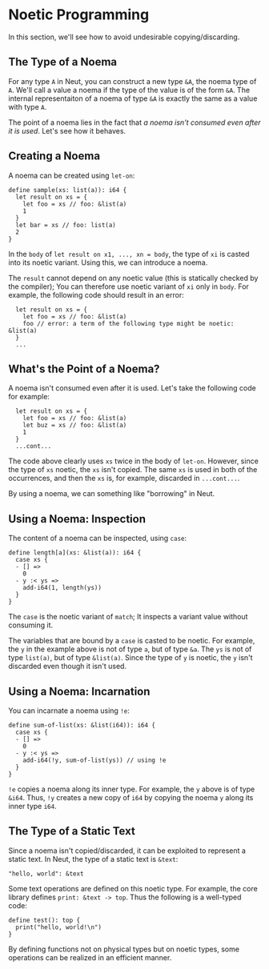 # Noetic Programming

In this section, we'll see how to avoid undesirable copying/discarding.

## The Type of a Noema

For any type `A` in Neut, you can construct a new type `&A`, the noema type of `A`. We'll call a value a noema if the type of the value is of the form `&A`. The internal representaiton of a noema of type `&A` is exactly the same as a value with type `A`.

The point of a noema lies in the fact that *a noema isn't consumed even after it is used*. Let's see how it behaves.

## Creating a Noema

A noema can be created using `let-on`:

```neut
define sample(xs: list(a)): i64 {
  let result on xs = {
    let foo = xs // foo: &list(a)
    1
  }
  let bar = xs // foo: list(a)
  2
}
```

In the `body` of `let result on x1, ..., xn = body`, the type of `xi` is casted into its noetic variant. Using this, we can introduce a noema.

The `result` cannot depend on any noetic value (this is statically checked by the compiler); You can therefore use noetic variant of `xi` only in `body`. For example, the following code should result in an error:

```neut
  let result on xs = {
    let foo = xs // foo: &list(a)
    foo // error: a term of the following type might be noetic: &list(a)
  }
  ...
```

## What's the Point of a Noema?

A noema isn't consumed even after it is used. Let's take the following code for example:

```neut
  let result on xs = {
    let foo = xs // foo: &list(a)
    let buz = xs // foo: &list(a)
    1
  }
  ...cont...
```

The code above clearly uses `xs` twice in the body of `let-on`. However, since the type of `xs` noetic, the `xs` isn't copied. The same `xs` is used in both of the occurrences, and then the `xs` is, for example, discarded in `...cont...`.

By using a noema, we can something like "borrowing" in Neut.

## Using a Noema: Inspection

The content of a noema can be inspected, using `case`:

```neut
define length[a](xs: &list(a)): i64 {
  case xs {
  - [] =>
    0
  - y :< ys =>
    add-i64(1, length(ys))
  }
}
```

The `case` is the noetic variant of `match`; It inspects a variant value without consuming it.

The variables that are bound by a `case` is casted to be noetic. For example, the `y` in the example above is not of type `a`, but of type `&a`. The `ys` is not of type `list(a)`, but of type `&list(a)`. Since the type of `y` is noetic, the `y` isn't discarded even though it isn't used.

## Using a Noema: Incarnation

You can incarnate a noema using `!e`:

```neut
define sum-of-list(xs: &list(i64)): i64 {
  case xs {
  - [] =>
    0
  - y :< ys =>
    add-i64(!y, sum-of-list(ys)) // using !e
  }
}
```

`!e` copies a noema along its inner type. For example, the `y` above is of type `&i64`. Thus, `!y` creates a new copy of `i64` by copying the noema `y` along its inner type `i64`.

## The Type of a Static Text

Since a noema isn't copied/discarded, it can be exploited to represent a static text. In Neut, the type of a static text is `&text`:

```neut
"hello, world": &text
```

Some text operations are defined on this noetic type. For example, the core library defines `print: &text -> top`. Thus the following is a well-typed code:

```neut
define test(): top {
  print("hello, world!\n")
}
```

By defining functions not on physical types but on noetic types, some operations can be realized in an efficient manner.

